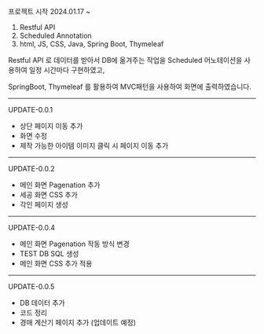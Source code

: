 프로젝트 시작 2024.01.17 ~

1. Restful API
2. Scheduled Annotation
3. html, JS, CSS, Java, Spring Boot, Thymeleaf


Restful API 로 데이터를 받아서 DB에 옮겨주는 작업을 Scheduled 어노테이션을 사용하여 일정 시간마다 구현하였고,

SpringBoot, Thymeleaf 를 활용하여 MVC패턴을 사용하여 화면에 출력하였습니다.

-----------------------------------------------------------------------------------------------------------------------------------------------------------------------------------------------------------------------
UPDATE-0.0.1
- 상단 페이지 이동 추가
- 화면 수정
- 제작 가능한 아이템 이미지 클릭 시 페이지 이동 추가
-----------------------------------------------------------------------------------------------------------------------------------------------------------------------------------------------------------------------
UPDATE-0.0.2
- 메인 화면 Pagenation 추가
- 세공 화면 CSS 추가
- 각인 페이지 생성
-----------------------------------------------------------------------------------------------------------------------------------------------------------------------------------------------------------------------
UPDATE-0.0.4
- 메인 화면 Pagenation 작동 방식 변경
- TEST DB SQL 생성
- 메인 화면 CSS 추가 적용
-----------------------------------------------------------------------------------------------------------------------------------------------------------------------------------------------------------------------
UPDATE-0.0.5
- DB 데이터 추가
- 코드 정리
- 경매 계산기 페이지 추가 (업데이트 예정)
